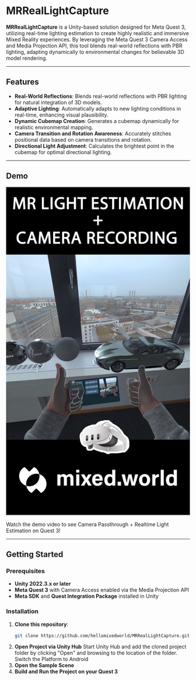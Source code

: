 # MRRealLightCapture

**MRRealLightCapture** is a Unity-based solution designed for Meta Quest 3, utilizing real-time lighting estimation to create highly realistic and immersive Mixed Reality experiences. By leveraging the Meta Quest 3 Camera Access and Media Projection API, this tool blends real-world reflections with PBR lighting, adapting dynamically to environmental changes for believable 3D model rendering.

---

## Features

- **Real-World Reflections**: Blends real-world reflections with PBR lighting for natural integration of 3D models.
- **Adaptive Lighting**: Automatically adapts to new lighting conditions in real-time, enhancing visual plausibility.
- **Dynamic Cubemap Creation**: Generates a cubemap dynamically for realistic environmental mapping.
- **Camera Transition and Rotation Awareness**: Accurately stitches positional data based on camera transitions and rotation.
- **Directional Light Adjustment**: Calculates the brightest point in the cubemap for optimal directional lighting.

---
## Demo

[![Demo Video](./Thumbnail-MRLIGHT.png)](https://youtube.com/shorts/TlzenHmJoWQ)

Watch the demo video to see Camera Passthrough + Realtime Light Estimation on Quest 3!

---
## Getting Started

### Prerequisites

- **Unity 2022.3.x or later**
- **Meta Quest 3** with Camera Access enabled via the Media Projection API
- **Meta SDK** and **Quest Integration Package** installed in Unity

### Installation

1. **Clone this repository**:
   ```bash
   git clone https://github.com/hellomixedworld/MRRealLightCapture.git
   ```
2. **Open Project via Unity Hub**
   Start Unity Hub and add the cloned project folder by clicking "Open" and browsing to the location of the folder.
   Switch the Platform to Android
3.  **Open the Sample Scene**
4. **Build and Run the Project on your Quest 3**  
   
